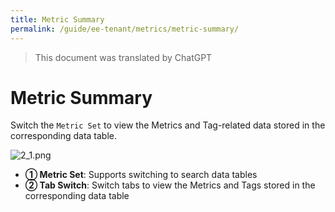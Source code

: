 ```yaml
---
title: Metric Summary
permalink: /guide/ee-tenant/metrics/metric-summary/
---
```


> This document was translated by ChatGPT

# Metric Summary

Switch the `Metric Set` to view the Metrics and Tag-related data stored in the corresponding data table.

![2_1.png](https://yunshan-guangzhou.oss-cn-beijing.aliyuncs.com/pub/pic/20230921650bb8734ad16.png)

- **① Metric Set**: Supports switching to search data tables  
- **② Tab Switch**: Switch tabs to view the Metrics and Tags stored in the corresponding data table